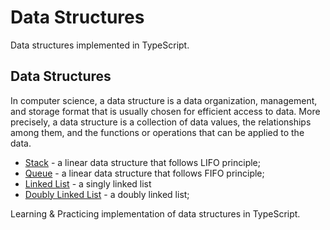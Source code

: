 # Data Structures

Data structures implemented in TypeScript.

## Data Structures

In computer science, a data structure is a data organization, management, and storage format that is usually chosen for efficient access to data. More precisely, a data structure is a collection of data values, the relationships among them, and the functions or operations that can be applied to the data.

-   [Stack](src/stack) - a linear data structure that follows LIFO principle;
-   [Queue](src/queue) - a linear data structure that follows FIFO principle;
-   [Linked List](src/linked_list) - a singly linked list
-   [Doubly Linked List](src/doubly_linked_list) - a doubly linked list;

Learning & Practicing implementation of data structures in TypeScript.
